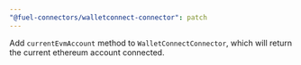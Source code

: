 ```yaml
---
"@fuel-connectors/walletconnect-connector": patch
---
```


Add `currentEvmAccount` method to `WalletConnectConnector`, which will return the current ethereum account connected.


